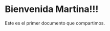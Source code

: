 Bienvenida Martina!!!
======================================

Este es el primer documento que compartimos. 